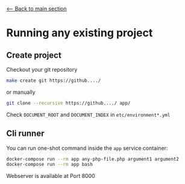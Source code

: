 [<-- Back to main section](../README.md)

# Running any existing project

## Create project

Checkout your git repository

```bash
make create git https://github..../
```

or manually

```bash
git clone --recursive https://github..../ app/
```

Check `DOCUMENT_ROOT` and `DOCUMENT_INDEX` in `etc/environment*.yml`

## Cli runner

You can run one-shot command inside the `app` service container:

```bash
docker-compose run --rm app any-php-file.php argument1 argument2
docker-compose run --rm app bash
```

Webserver is available at Port 8000
